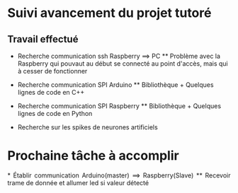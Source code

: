 # Suivi avancement du projet tutoré

## Travail effectué
<p style=text-align:justify;>

* Recherche communication ssh Raspberry ==> PC
** Problème avec la Raspberry qui pouvaut au début se connecté au point d'accès, mais qui à cesser de fonctionner

* Recherche communication SPI Arduino
** Bibliothèque + Quelques lignes de code en C++

* Recherche communication SPI Raspberry
** Bibliothèque + Quelques lignes de code en Python

* Recherche sur les spikes de neurones artificiels
</p>

# Prochaine tâche à accomplir
<p style=text-align:justify;>
* Établir communication Arduino(master) ==> Raspberry(Slave)
** Recevoir trame de donnée et allumer led si valeur détecté
</p>
